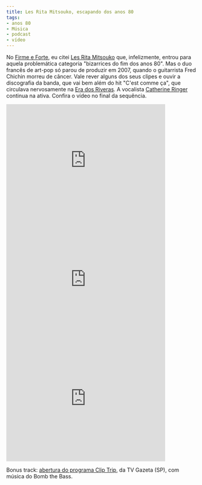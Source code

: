 ```yaml
---
title: Les Rita Mitsouko, escapando dos anos 80
tags:
- anos 80
- Música
- podcast
- vídeo
---
```


No [Firme e Forte](http://www.caosordenado.com/tag/firme-e-forte/), eu citei [Les Rita Mitsouko](http://www.ritamitsouko.com) que, infelizmente, entrou para aquela problemática categoria "bizarrices do fim dos anos 80". Mas o duo francês de art-pop só parou de produzir em 2007, quando o guitarrista Fred Chichin morreu de câncer. Vale rever alguns dos seus clipes e ouvir a discografia da banda, que vai bem além do hit "C'est comme ça", que circulava nervosamente na [Era dos Riveras](http://musicnonstopeventos.blogspot.com.br/2010/08/clip-trip-icone-80.html). A vocalista [Catherine Ringer](http://www.catherineringer.com/) continua na ativa. Confira o vídeo no final da sequência.

<iframe width="420" height="315" src="http://www.youtube.com/embed/t6FVlfOgTo8" frameborder="0" allowfullscreen></iframe>

<iframe width="420" height="315" src="http://www.youtube.com/embed/eYYotVPXcFE" frameborder="0" allowfullscreen></iframe>

<iframe width="420" height="315" src="http://www.youtube.com/embed/yPO5GP7r03E" frameborder="0" allowfullscreen></iframe>

Bonus track: [abertura do programa Clip Trip](http://www.youtube.com/embed/4Blo51uZVGg), da TV Gazeta (SP), com música do Bomb the Bass.